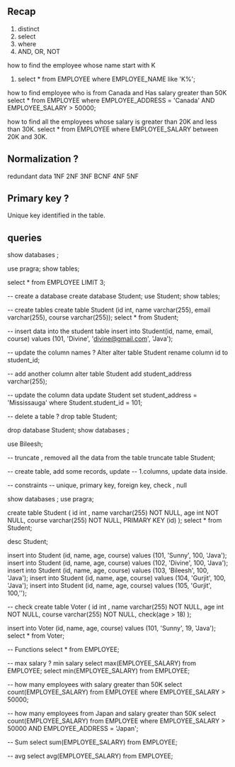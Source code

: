 ## Recap 

1.  distinct 
2. select 
3. where 
4. AND, OR, NOT 


how to find the employee whose name start with K
1. select * from EMPLOYEE where EMPLOYEE_NAME like 'K%'; 

how to find employee who is from Canada and Has salary greater than 50K
select * from EMPLOYEE where EMPLOYEE_ADDRESS = 'Canada' AND EMPLOYEE_SALARY > 50000;

how to find all the employees whose salary is greater than 20K and less than 30K.
select * from EMPLOYEE where EMPLOYEE_SALARY between 20K and 30K.

## Normalization ?
redundant data 
1NF
2NF
3NF
BCNF
4NF
5NF


## Primary key ?
Unique key identified in the table.


## queries 



show databases ;

use pragra;
show tables;

select *
from EMPLOYEE LIMIT 3;

-- create a database
create database Student;
use Student;
show tables;

-- create tables
create table Student (id int, name varchar(255), email varchar(255), course varchar(255));
select * from Student;

-- insert data into the student table
insert into Student(id, name, email, course) values (101, 'Divine', 'divine@gmail.com', 'Java');

-- update the column names ? Alter
alter table Student rename column id to student_id;

-- add another column
alter  table Student add student_address varchar(255);


-- update the column data
update Student set student_address = 'Mississauga' where Student.student_id = 101;


-- delete a table ?
drop table Student;

drop database Student;
show databases ;

use Bileesh;



-- truncate , removed all the data from the table
truncate table Student;




-- create table, add some records, update
-- 1.columns, update data inside.



-- constraints
-- unique, primary key, foreign key, check , null

show databases ;
use pragra;


create table Student (
id int ,
name varchar(255) NOT NULL,
age int NOT NULL,
course varchar(255) NOT NULL,
PRIMARY KEY (id)
);
select *
from Student;

desc Student;

insert into Student (id, name, age, course) values (101, 'Sunny', 100, 'Java');
insert into Student (id, name, age, course) values (102, 'Divine', 100, 'Java');
insert into Student (id, name, age, course) values (103, 'Bileesh', 100, 'Java');
insert into Student (id, name, age, course) values (104, 'Gurjit', 100, 'Java');
insert into Student (id, name, age, course) values (105, 'Gurjit', 100,'');


-- check
create table Voter (
id int ,
name varchar(255) NOT NULL,
age int NOT NULL,
course varchar(255) NOT NULL,
check(age > 18)
);

insert into Voter (id, name, age, course) values (101, 'Sunny', 19, 'Java');
select *
from Voter;




-- Functions
select *
from EMPLOYEE;

-- max salary ? min salary
select max(EMPLOYEE_SALARY) from EMPLOYEE;
select min(EMPLOYEE_SALARY) from EMPLOYEE;


-- how many employees with salary greater than 50K
select count(EMPLOYEE_SALARY) from EMPLOYEE where EMPLOYEE_SALARY > 50000;

-- how many employees from Japan and salary greater than 50K
select count(EMPLOYEE_SALARY) from EMPLOYEE where EMPLOYEE_SALARY > 50000 AND EMPLOYEE_ADDRESS = 'Japan';



-- Sum
select sum(EMPLOYEE_SALARY) from EMPLOYEE;

-- avg
select avg(EMPLOYEE_SALARY) from EMPLOYEE;




















